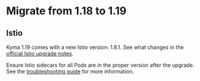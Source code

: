 # Migrate from 1.18 to 1.19

## Istio

Kyma 1.19 comes with a new Istio version: 1.8.1. See what changes in the [official Istio upgrade notes](https://istio.io/latest/news/releases/1.8.x/announcing-1.8/).

Ensure Istio sidecars for all Pods are in the proper version after the upgrade. See the [troubleshooting guide](https://kyma-project.io/docs/master/components/service-mesh#troubleshooting-incompatible-istio-sidecar-version-after-kyma-upgrade) for more information.

